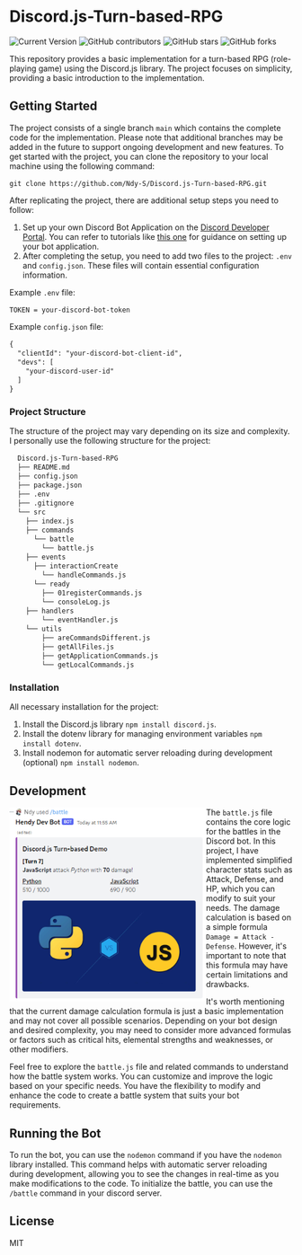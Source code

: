 # Discord.js-Turn-based-RPG

![Current Version](https://img.shields.io/badge/version-v0.1-blue)
![GitHub contributors](https://img.shields.io/github/contributors/ndy-s/Discord.js-Turn-based-RPG)
![GitHub stars](https://img.shields.io/github/stars/ndy-s/Discord.js-Turn-based-RPG?style=social)
![GitHub forks](https://img.shields.io/github/forks/ndy-s/Discord.js-Turn-based-RPG?style=social)

This repository provides a basic implementation for a turn-based RPG (role-playing game) using the Discord.js library. The project focuses on simplicity, providing a basic introduction to the implementation.

## Getting Started
The project consists of a single branch `main` which contains the complete code for the implementation. Please note that additional branches may be added in the future to support ongoing development and new features. To get started with the project, you can clone the repository to your local machine using the following command:
```
git clone https://github.com/Ndy-S/Discord.js-Turn-based-RPG.git
```

After replicating the project, there are additional setup steps you need to follow:
1. Set up your own Discord Bot Application on the <a href="https://discord.com/developers/applications">Discord Developer Portal</a>. You can refer to tutorials like <a href="https://youtu.be/qv24S2L1N0k">this one</a> for guidance on setting up your bot application.
2. After completing the setup, you need to add two files to the project: `.env` and `config.json`. These files will contain essential configuration information.

Example `.env` file:
```
TOKEN = your-discord-bot-token
```

Example `config.json` file:
```
{
  "clientId": "your-discord-bot-client-id",
  "devs": [
    "your-discord-user-id"
  ]
}
```

### Project Structure
The structure of the project may vary depending on its size and complexity. I personally use the following structure for the project:
```
  Discord.js-Turn-based-RPG
  ├── README.md
  ├── config.json
  ├── package.json
  ├── .env
  ├── .gitignore
  └── src
    ├── index.js
    ├── commands
      └── battle
        └── battle.js
    ├── events
      ├── interactionCreate
        └── handleCommands.js
      └── ready
        ├── 01registerCommands.js
        └── consoleLog.js
    ├── handlers
        └── eventHandler.js
    └── utils
        ├── areCommandsDifferent.js
        ├── getAllFiles.js
        ├── getApplicationCommands.js
        └── getLocalCommands.js
```

### Installation
All necessary installation for the project:
1. Install the Discord.js library `npm install discord.js`.
2. Install the dotenv library for managing environment variables `npm install dotenv`.
3. Install nodemon for automatic server reloading during development (optional) `npm install nodemon`.

## Development
<img align="left" src="https://github.com/Ndy-S/Discord.js-Turn-based-RPG/blob/main/bot_sample.png" alt="Bot Screenshot" width="350px"/>

The `battle.js` file contains the core logic for the battles in the Discord bot. In this project, I have implemented simplified character stats such as Attack, Defense, and HP, which you can modify to suit your needs. The damage calculation is based on a simple formula `Damage = Attack - Defense`. However, it's important to note that this formula may have certain limitations and drawbacks.

It's worth mentioning that the current damage calculation formula is just a basic implementation and may not cover all possible scenarios. Depending on your bot design and desired complexity, you may need to consider more advanced formulas or factors such as critical hits, elemental strengths and weaknesses, or other modifiers.

Feel free to explore the `battle.js` file and related commands to understand how the battle system works. You can customize and improve the logic based on your specific needs. You have the flexibility to modify and enhance the code to create a battle system that suits your bot requirements.

## Running the Bot
To run the bot, you can use the `nodemon` command if you have the `nodemon` library installed. This command helps with automatic server reloading during development, allowing you to see the changes in real-time as you make modifications to the code. To initialize the battle, you can use the `/battle` command in your discord server.

## License
MIT
